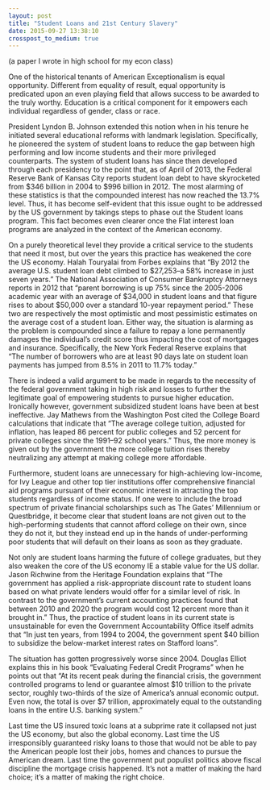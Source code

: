 ```yaml
---
layout: post
title: "Student Loans and 21st Century Slavery"
date: 2015-09-27 13:38:10
crosspost_to_medium: true
---
```


(a paper I wrote in high school for my econ class)

One of the historical tenants of American Exceptionalism is equal opportunity. Different from equality of result, equal opportunity is predicated upon an even playing field that allows success to be awarded to the truly worthy. Education is a critical component for it empowers each individual regardless of gender, class or race. 

President Lyndon B. Johnson extended this notion when in his tenure he initiated several educational reforms with landmark legislation. Specifically, he pioneered the system of student loans to reduce the gap between high performing and low income students and their more privileged counterparts. The system of student loans has since then developed through each presidency to the point that, as of April of 2013, the Federal Reserve Bank of Kansas City reports student loan debt to have skyrocketed from $346 billion in 2004 to $996 billion in 2012. The most alarming of these statistics is that the compounded interest has now reached the 13.7% level. Thus, it has become self-evident that this issue ought to be addressed by the US government by takings steps to phase out the Student loans program. This fact becomes even clearer once the Flat interest loan programs are analyzed in the context of the American economy. 

On a purely theoretical level they provide a critical service to the students that need it most, but over the years this practice has weakened the core the US economy. Halah Touryalai from Forbes explains that “By 2012 the average U.S. student loan debt climbed to $27,253–a 58% increase in just seven years.” The National Association of Consumer Bankruptcy Attorneys reports in 2012 that “parent borrowing is up 75% since the 2005-2006 academic year with an average of $34,000 in student loans and that figure rises to about $50,000 over a standard 10-year repayment period.” These two are respectively the most optimistic and most pessimistic estimates on the average cost of a student loan. Either way, the situation is alarming as the problem is compounded since a failure to repay a lone permanently damages the individual’s credit score thus impacting the cost of mortgages and insurance. Specifically, the New York Federal Reserve explains that “The number of borrowers who are at least 90 days late on student loan payments has jumped from 8.5% in 2011 to 11.7% today.”

There is indeed a valid argument to be made in regards to the necessity of the federal government taking in high risk and losses to further the legitimate goal of empowering students to pursue higher education. Ironically however, government subsidized student loans have been at best ineffective. Jay Mathews from the Washington Post cited the College Board calculations that indicate that “The average college tuition, adjusted for inflation, has leaped 86 percent for public colleges and 52 percent for private colleges since the 1991–92 school years.” Thus, the more money is given out by the government the more college tuition rises thereby neutralizing any attempt at making college more affordable. 

Furthermore, student loans are unnecessary for high-achieving low-income, for Ivy League and other top tier institutions offer comprehensive financial aid programs pursuant of their economic interest in attracting the top students regardless of income status. If one were to include the broad spectrum of private financial scholarships such as The Gates’ Millennium or Questbridge, it become clear that student loans are not given out to the high-performing students that cannot afford college on their own, since they do not it, but they instead end up in the hands of under-performing poor students that will default on their loans as soon as they graduate.

Not only are student loans harming the future of college graduates, but they also weaken the core of the US economy IE a stable value for the US dollar. Jason Richwine from the Heritage Foundation explains that “The government has applied a risk-appropriate discount rate to student loans based on what private lenders would offer for a similar level of risk. In contrast to the government’s current accounting practices found that between 2010 and 2020 the program would cost 12 percent more than it brought in.” Thus, the practice of student loans in its current state is unsustainable for even the Government Accountability Office itself admits that “In just ten years, from 1994 to 2004, the government spent $40 billion to subsidize the below-market interest rates on Stafford loans”. 

The situation has gotten progressively worse since 2004. Douglas Elliot explains this in his book “Evaluating Federal Credit Programs” when he points out that “At its recent peak during the financial crisis, the government controlled programs to lend or guarantee almost $10 trillion to the private sector, roughly two-thirds of the size of America’s annual economic output. Even now, the total is over $7 trillion, approximately equal to the outstanding loans in the entire U.S. banking system.” 

Last time the US insured toxic loans at a subprime rate it collapsed not just the US economy, but also the global economy. Last time the US irresponsibly guaranteed risky loans to those that would not be able to pay the American people lost their jobs, homes and chances to pursue the American dream. Last time the government put populist politics above fiscal discipline the mortgage crisis happened. It’s not a matter of making the hard choice; it’s a matter of making the right choice.


